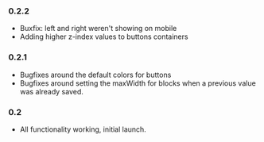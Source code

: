 ### 0.2.2

-   Buxfix: left and right weren't showing on mobile
-   Adding higher z-index values to buttons containers

### 0.2.1

-   Bugfixes around the default colors for buttons
-   Bugfixes around setting the maxWidth for blocks when a previous value was already saved.

### 0.2

-   All functionality working, initial launch.
